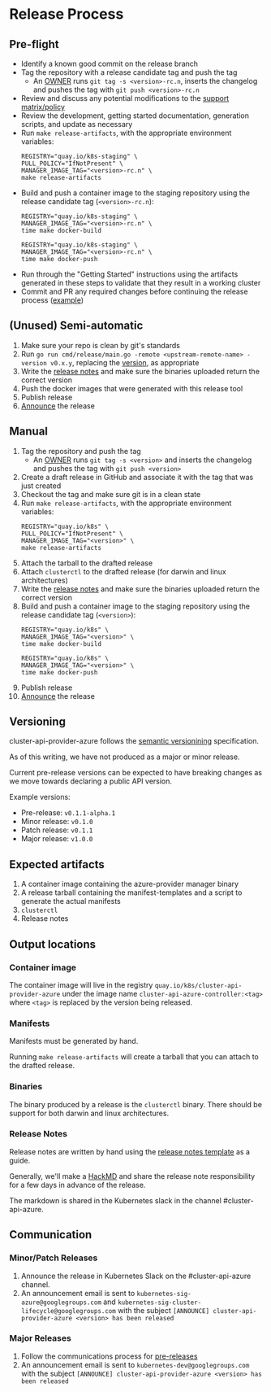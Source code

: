 # Release Process

## Pre-flight

- Identify a known good commit on the release branch
- Tag the repository with a release candidate tag and push the tag
   - An [OWNER](/OWNERS) runs `git tag -s <version>-rc.n`, inserts the changelog and pushes the tag with `git push <version>-rc.n`
- Review and discuss any potential modifications to the [support matrix/policy][support-policy]
- Review the development, getting started documentation, generation scripts, and update as necessary
- Run `make release-artifacts`, with the appropriate environment variables:
  ```
  REGISTRY="quay.io/k8s-staging" \
  PULL_POLICY="IfNotPresent" \
  MANAGER_IMAGE_TAG="<version>-rc.n" \
  make release-artifacts
  ```
- Build and push a container image to the staging repository using the release candidate tag (`<version>-rc.n`):
  ```
  REGISTRY="quay.io/k8s-staging" \
  MANAGER_IMAGE_TAG="<version>-rc.n" \
  time make docker-build

  REGISTRY="quay.io/k8s-staging" \
  MANAGER_IMAGE_TAG="<version>-rc.n" \
  time make docker-push
  ```
- Run through the "Getting Started" instructions using the artifacts generated in these steps to validate that they result in a working cluster
- Commit and PR any required changes before continuing the release process ([example](https://github.com/kubernetes-sigs/cluster-api-provider-azure/pull/249))

## (Unused) Semi-automatic

1. Make sure your repo is clean by git's standards
2. Run `go run cmd/release/main.go -remote <upstream-remote-name> -version v0.x.y`, replacing the [version][versioning], as appropriate
3. Write the [release notes](#release-notes) and make sure the binaries uploaded return the correct version
4. Push the docker images that were generated with this release tool
5. Publish release
6. [Announce][release-announcement] the release

## Manual

1. Tag the repository and push the tag
   - An [OWNER](/OWNERS) runs `git tag -s <version>` and inserts the changelog and pushes the tag with `git push <version>`
2. Create a draft release in GitHub and associate it with the tag that was just created
3. Checkout the tag and make sure git is in a clean state
4. Run `make release-artifacts`, with the appropriate environment variables:
   ```
   REGISTRY="quay.io/k8s" \
   PULL_POLICY="IfNotPresent" \
   MANAGER_IMAGE_TAG="<version>" \
   make release-artifacts
   ```
5. Attach the tarball to the drafted release
6. Attach `clusterctl` to the drafted release (for darwin and linux architectures)
7.  Write the [release notes](#release-notes) and make sure the binaries uploaded return the correct version
8.  Build and push a container image to the staging repository using the release candidate tag (`<version>`):
    ```
    REGISTRY="quay.io/k8s" \
    MANAGER_IMAGE_TAG="<version>" \
    time make docker-build

    REGISTRY="quay.io/k8s" \
    MANAGER_IMAGE_TAG="<version>" \
    time make docker-push
    ```
11. Publish release
12. [Announce][release-announcement] the release

## Versioning

cluster-api-provider-azure follows the [semantic versionining][semver] specification.

As of this writing, we have not produced as a major or minor release. 

Current pre-release versions can be expected to have breaking changes as we move towards declaring a public API version.

Example versions:
- Pre-release: `v0.1.1-alpha.1`
- Minor release: `v0.1.0`
- Patch release: `v0.1.1`
- Major release: `v1.0.0`

## Expected artifacts

1. A container image containing the azure-provider manager binary
2. A release tarball containing the manifest-templates and a script to generate the actual manifests
3. `clusterctl`
4. Release notes

## Output locations

### Container image

The container image will live in the registry `quay.io/k8s/cluster-api-provider-azure`
under the image name `cluster-api-azure-controller:<tag>` where `<tag>` is
replaced by the version being released.

### Manifests

Manifests must be generated by hand.

Running `make release-artifacts` will create a tarball that you can attach to
the drafted release.

### Binaries

The binary produced by a release is the `clusterctl` binary. There should be support for both darwin and linux architectures.

### Release Notes

Release notes are written by hand using the [release notes template][template] as a guide.

Generally, we'll make a [HackMD](https://hackmd.io/) and share the release note
 responsibility for a few days in advance of the release.

The markdown is shared in the Kubernetes slack in the channel #cluster-api-azure.

## Communication

### Minor/Patch Releases

1. Announce the release in Kubernetes Slack on the #cluster-api-azure channel.
2. An announcement email is sent to `kubernetes-sig-azure@googlegroups.com` and `kubernetes-sig-cluster-lifecycle@googlegroups.com` with the subject `[ANNOUNCE] cluster-api-provider-azure <version> has been released`

### Major Releases

1. Follow the communications process for [pre-releases](#pre-releases)
2. An announcement email is sent to `kubernetes-dev@googlegroups.com` with the subject `[ANNOUNCE] cluster-api-provider-azure <version> has been released`


[release-announcement]: #communication
[semver]: https://semver.org/#semantic-versioning-200
[support-policy]: /README.md#support-policy
[template]: /docs/release-notes-template.md
[versioning]: #versioning
